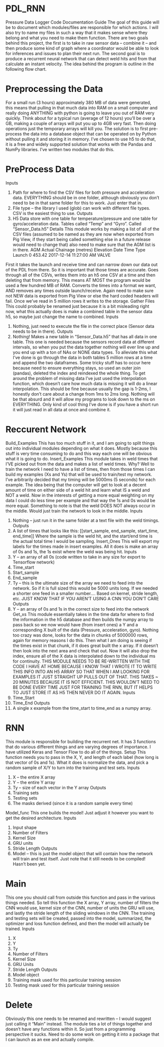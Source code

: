# PDL_RNN
Pressure Data Logger Code Documentation Guide
The goal of this guide will be to document which modules/files are responsible for which actions. I will also try to name my files in such a way that it makes sense where they belong and what you need to make them function.
There are two goals behind this project, the first is to take in raw sensor data – combine it – and then produce some kind of graph where a coordinator would be able to look for inferences and issues to plan their next run. The second goal is to produce a recurrent neural network that can detect weld hits and from that calculate an instant velocity. The idea behind the program is outline in the following flow chart.
 
# Preprocessing the Data
For a small run (3 hours) approximately 380 MB of data were generated, this means that pulling in that much data into RAM on a small computer and really doing ANYTHING with python is going to leave you out of RAM very quickly. Think about for a typical run (average of 12 hours) you’ll be over a GB, making a couple of arrays will put you up to 4GB very fast. Then doing operations just the temporary arrays will kill you.
The solution is to first pre-process the data into a database object that can be operated on by Python without pulling it and storing it in memory. I’ve chosen to use h5 to do that, it is a free and widely supported solution that works with the Pandas and NumPy libraries. I’ve written two modules that do this.
 
# PreProcess Data
Inputs
1)	Path for where to find the CSV files for both pressure and acceleration data. EVERYTHING should be in one folder, although obviously you don’t need to be in that same folder for this to work. Just enter that in.
2)	File type – the library I used (glob) can work with different file types. CSV is the easiest thing to use.
Outputs
1)	H5 Data store with one table for temperature/pressure and one table for gyro/acceleration data. Tables called “Temp” and “Gyro”. Called “Sensor_Data.h5”
Details
This module works by making a list of all of the CSV files (assumed to be named as they are now when exported from Pig View, if they start being called something else in a future release would need to change that) also need to make sure that the AGM list is in there.
AGM	Actual Chainage (metres)	Elevation	Date	Time	Type
Launch	0	453.42	2017-12-14	11:27:00 AM	VALVE

First it takes the launch and receive time and can narrow down our data out of the PDL from there. So it is important that those times are accurate.
Goes through all of the CSVs, writes them into an h5 one CSV at a time and then deleting that from memory. This means AT MOST the program would be used a few hundred MB of RAM. Converts the times into a format we want, AND removes any times outside launch/receive. Again need to make sure not NEW data is exported from Pig View or else the hard coded headers will fail.
Once we’ve read in 5 million rows it writes to the storage.
Gather Files
This could probably be renamed just because it is a bit misleading right now, what this actually does is make a combined table in the sensor data h5, so maybe just change the name to combined.
Inputs
1)	Nothing, just need to execute the file in the correct place (Sensor data needs to be in there).
Outputs
1)	Nothing! Makes a new table in “Sensor_Data.h5” that has all data in one table.
This one is needed because the sensors record data at different intervals, so when you put the data together nothing will ever line up and you end up with a ton of NAs or NONE data types.
To alleviate this what I’ve done is go through the data in both tables 5 million rows at a time and append the two dataframes. Some tricky stuff has to occur here because need to ensure everything stays, so used an outer join (pandas), deleted the index and reindexed the whole thing. To get around the problem of missing data I’ve just used the interpolation function, which doesn’t care how much data is missing it will do a linear interpolation. This should be fine because usually the gap is 1-2ms, I honestly don’t care about a change from 1ms to 2ms long. Nothing will be that absurd and it will allow my programs to look down to the ms on EVERYTHING.
Only kind of cool thing I’ve done is if you have a short run it will just read in all data at once and combine it.

# Reccurent Network

Build_Examples
This has too much stuff in it, and I am going to split things out into individual modules depending on what it does. Mostly because this stuff is very time consuming to do and this way each one will be obvious what it is going to do.
Insert_Examples
This module takes in weld times that I’VE picked out from the data and makes a list of weld times. Why? Well to train the network I need to have a list of times, then from those times I can build my examples (Xs and Ys) that will be used to train/test my network.
I’ve arbitrarily decided that my timing will be 5000ms (5 seconds) for each example. The idea being that the computer will get to look at a decent amount of time on either side of a weld hit and learn what IS a weld and NOT a weld. Now in the interests of getting a more equal weighting on my data I could do less time per example and that way the 1s and 0s would be more equal. Something to note is that the weld DOES NOT always occur in the middle. Would just train the network to look in the middle.
Inputs
1)	Nothing – just run it in the same folder at a text file with the weld timings.
Outputs
1)	A list of times that looks like this:
[[start_sample, end_sample, start_time, end_time]]
Where the sample is the weld hit, and the start/end time is the actual total time I would be sampling.
Insert_Ones
This will export my labels for the times made in insert examples. All it does is make an array of 0s and 1s, the 1s exist where the weld was being hit.
Inputs
1)	Y – an array of all 0s (code written to take in any size for export to Tensorflow network)
2)	Time_start
3)	Start_sample
4)	End_sample
5)	Ty – this is the ultimate size of the array we need to feed into the network. So if it is full sized this would be 5000 units long. If we needed a shorter one feed in a smaller number…. Based on kernel, stride length, etc. JUST KNOW THAT IF YOU AREN’T USING A CNN YOU DON’T CARE
Outputs
1)	Y – an array of 0s and 1s in the correct size to feed into the network
Get_xs
This module essentially takes in the time data for where to find the information in the h5 database and then builds the numpy array to pass back so we now would have (from insert ones) a Y and a corresponding X built of the data (Pressure, acceleration, gyro).
Nothing too crazy was done, looks for the data in chunks of 5000000 rows, again for memory reasons I do this. Then what I am doing is seeing if the times exist in that chunk, if it does great built the x array. If it doesn’t then look into the next area and check that out. Now it will also drop the index, ensure all of the X data is interpolated down to the individual ms for continuity.
THIS MODULE NEEDS TO BE RE-WRITTEN WITH THE CODE I HAVE AT HOME BECAUSE I KNOW THAT I WROTE IT TO WRITE THIS INFO INTO AN H5 ARRAY SO THAT WHEN I AM LOOKING FOR EXAMPLES IT JUST STRAIGHT UP PULLS OUT OF THAT. THIS TAKES ~ 20 MINUTES BECAUSE IT IS NOT EFFICIENT. THIS WOULDN’T NEED TO BE DONE EVERY TIME JUST FOR TRAINING THE RNN, BUT IT HELPS TO JUST STORE IT AS H5 THEN NEVER DO IT AGAIN.
Inputs
1)	Time_Start
2)	Time_End
Outputs
1)	A single x example from the time_start to time_end as a numpy array.

# RNN
This module is responsible for building the recurrent net. It has 3 functions that do various different things and are varying degrees of importance. I have utilized Keras and Tensor Flow to do all of the things.
Setup
This function needs you to pass in the X, Y, and length of each label (how long is that vector of 0s and 1s). What it does is normalize the data, and pick a random sample of X/Y to turn into the training and test sets.
Inputs
1)	X – the entire X array
2)	Y – the entire Y array
3)	Ty – size of each vector in the Y array
Outputs
1)	Training sets
2)	Testing sets
3)	The masks derived (since it is a random sample every time)

Model_func
This one builds the model! Just adjust it however you want to get the desired architecture.
Inputs
1)	Input shape
2)	Number of Filters
3)	Kernel Size
4)	GRU units
5)	Stride Length
Outputs
1)	Model – this is just the model object that will contain how the network will train and test itself. Just note that it still needs to be compiled! Hasn’t been yet.

# Main
This one you should call from outside this function and pass in the various things needed. So tell this function the X array, Y array, number of filters the CNN would use, kernel size of the CNN, number of units the GRU will use, and lastly the stride length of the sliding windows in the CNN. The training and testing sets will be created, passed into the model, summarized, the optimizer and loss function defined, and then the model will actually be trained.
Inputs
1)	X
2)	Y
3)	Ty
4)	Number of Filters
5)	Kernel Size
6)	GRU Units
7)	Stride Length
Outputs
1)	Model object
2)	Training mask used for this particular training session
3)	Testing mask used for this particular training session

# Delete
Obviously this one needs to be renamed and rewritten – I would suggest just calling it “Main” instead. The module ties a lot of things together and doesn’t have any functions within it. So just from a programming perspective it sucks. Need to do some work on getting it into a package that I can launch as an exe and actually compile.
